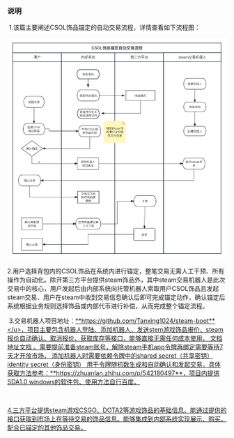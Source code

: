 

### 说明

​	1.该篇主要阐述CSOL饰品锚定的自动交易流程，详情查看如下流程图：

![CSOL交易锚定流程图](https://github.com/Tanxing1024/steam-boot/blob/main/csol.png)

​	2.用户选择背包内的CSOL饰品在系统内进行锚定，整笔交易无需人工干预、所有操作为自动化。除开第三方平台提供steam饰品外，其中steam交易机器人是此次交易中的核心，用户发起后由内部系统向托管机器人索取用户CSOL饰品且发起steam交易、用户在steam中收到交易信息确认后即可完成锚定动作，确认锚定后系统根据业务规则选择饰品或内部代币进行补偿，从而完成整个锚定流程。



​	3.交易机器人项目地址：<u>**https://github.com/Tanxing1024/steam-boot**</u>，项目主要包含机器人登陆、添加机器人、发送stem游戏饰品报价、steam报价自动确认、取消报价、获取库存等接口，能够直接无需任何成本使用， [文档地址文档](./steam-boot.html) 。需要提前准备steam账号，解除steam手机app令牌再绑定需要等待7天才开放市场， 添加机器人时需要依赖令牌中的shared secret（共享密钥）identity secret（身份密钥） 用于令牌随机数生成和自动确认和发起交易，具体获取方法参考：**https://zhuanlan.zhihu.com/p/542180497**，项目内提供SDA1.0 windows的软件包、使用方法自行百度。

​	

​	4.三方平台提供steam游戏CSGO、DOTA2等游戏饰品的基础信息、能通过提供的接口获取到市场上在等待交易的饰品信息。能够集成到内部系统实现展示、购买。配合已锚定的其他饰品交易。





